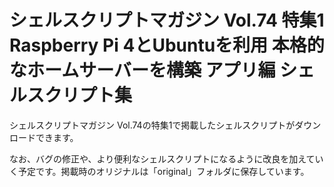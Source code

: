 # シェルスクリプトマガジン Vol.74 特集1  Raspberry Pi 4とUbuntuを利用  本格的なホームサーバーを構築 アプリ編  シェルスクリプト集
シェルスクリプトマガジン Vol.74の特集1で掲載したシェルスクリプトがダウンロードできます。

なお、バグの修正や、より便利なシェルスクリプトになるように改良を加えていく予定です。掲載時のオリジナルは「original」フォルダに保存しています。
